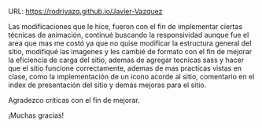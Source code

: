 URL: https://rodrivazq.github.io/Javier-Vazquez

Las modificaciones que le hice, fueron con el fin de implementar ciertas técnicas de animación, continué buscando la responsividad aunque fue el area que mas me costó ya que no quise modificar la estructura general del sitio, modifiqué las imagenes y les cambié de formato con el fin de mejorar la eficiencia de carga del sitio, ademas de agregar tecnicas sass y hacer que el sitio funcione correctamente, ademas de mas practicas vistas en clase, como la implementación de un icono acorde al sitio, comentario en el index de presentación del sitio y demás mejoras para el sitio. 

Agradezco criticas con el fin de mejorar. 

¡Muchas gracias!
